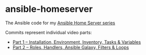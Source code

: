 # ansible-homeserver
The Ansible code for my [Ansible Home Server series](https://www.youtube.com/playlist?list=PLkxWXio1KmRoZd88WbrnSnQM5MJY5PjH2)

Commits represent individual video parts:
* [Part 1 – Installation, Environment, Inventory, Tasks & Variables](https://github.com/notthebee/ansible_homeserver/tree/2eef7ab66f4f97b1107a12e5f0c84455efb477fc)
* [Part 2 – Roles, Handlers, Ansible Galaxy, Filters & Loops](https://github.com/notthebee/ansible_homeserver/tree/1a67056b0d0825bc00fa7c800d47ff04298df6df)
